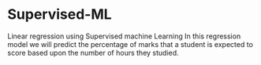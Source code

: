 # Supervised-ML
Linear regression using Supervised machine Learning
In this regression model we will predict the percentage of marks that a student is expected to score based upon the number of hours they studied.
